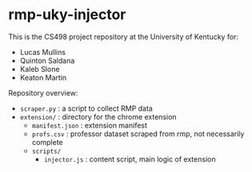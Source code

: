 # rmp-uky-injector
This is the CS498 project repository at the University of Kentucky for:
- Lucas Mullins
- Quinton Saldana
- Kaleb Slone
- Keaton Martin

Repository overview:
- `scraper.py` : a script to collect RMP data
- `extension/` : directory for the chrome extension
    - `manifest.json` : extension manifest
    - `profs.csv` : professor dataset scraped from rmp, not necessarily complete
    - `scripts/`
        - `injector.js` : content script, main logic of extension 
